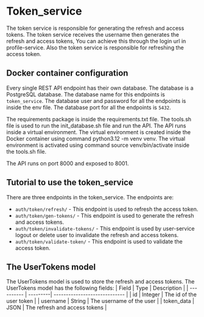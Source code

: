 # Token_service

The token service is responsible for generating the refresh and access tokens. The token service receives the username then generates the refresh and access tokens, You can achieve this through the login url in profile-service.
Also the token service is responsible for refreshing the access token.

## Docker container configuration

Every single REST API endpoint has their own database. The database is a PostgreSQL database. The database name for this endpoints is `token_service`. The database user and password for all the endpoints is inside the env file. The database port for all the endpoints is `5432`.

The requirements package is inside the requirements.txt file.
The tools.sh file is used to run the init_database.sh file and run the API.
The API runs inside a virtual environment. The virtual environment is created inside the Docker container using command python3.12 -m venv venv. The virtual environment is activated using command source venv/bin/activate inside the tools.sh file.

The API runs on port 8000 and exposed to 8001.

## Tutorial to use the token_service

There are three endpoints in the token_service. The endpoints are:
- `auth/token/refresh/` - This endpoint is used to refresh the access token.
- `auth/token/gen-tokens/` - This endpoint is used to generate the refresh and access tokens.
- `auth/token/invalidate-tokens/` - This endpoint is used by user-service logout or delete user to invalidate the refresh and access tokens.
- `auth/token/validate-token/` - This endpoint is used to validate the access token.

## The UserTokens model

The UserTokens model is used to store the refresh and access tokens. The UserTokens model has the following fields:
| Field      | Type     | Description                   |
| ---------- | ---------| ----------------------------- |
| id         | Integer  | The id of the user token      |
| username   | String   | The username of the user      |
| token_data | JSON     | The refresh and access tokens |
